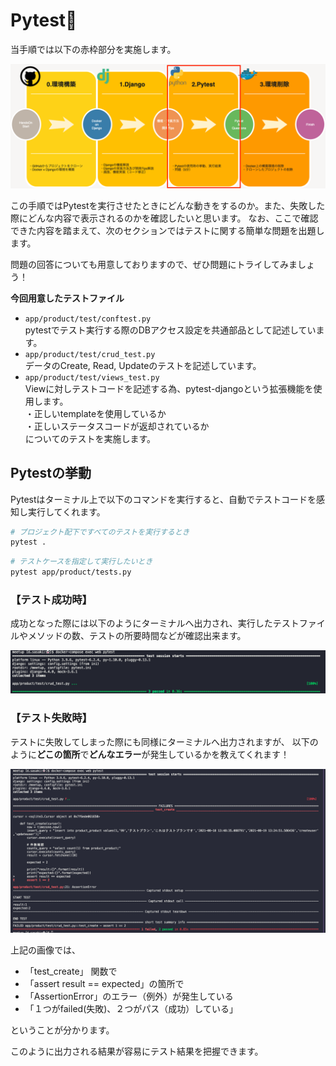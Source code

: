 # Pytest

当手順では以下の赤枠部分を実施します。

![](./img/30.png)

この手順ではPytestを実行させたときにどんな動きをするのか。また、失敗した際にどんな内容で表示されるのかを確認したいと思います。
なお、ここで確認できた内容を踏まえて、次のセクションではテストに関する簡単な問題を出題します。

問題の回答についても用意しておりますので、ぜひ問題にトライしてみましょう！

**今回用意したテストファイル**
- `app/product/test/conftest.py`<br>
pytestでテスト実行する際のDBアクセス設定を共通部品として記述しています。
- `app/product/test/crud_test.py`<br>
データのCreate, Read, Updateのテストを記述しています。
- `app/product/test/views_test.py`<br>
Viewに対しテストコードを記述する為、pytest-djangoという拡張機能を使用します。<br>
・正しいtemplateを使用しているか<br>
・正しいステータスコードが返却されているか<br>
についてのテストを実施します。

## Pytestの挙動
Pytestはターミナル上で以下のコマンドを実行すると、自動でテストコードを感知し実行してくれます。
```sh
# プロジェクト配下ですべてのテストを実行するとき
pytest .
```
```sh
# テストケースを指定して実行したいとき
pytest app/product/tests.py
```

### 【テスト成功時】
成功となった際には以下のようにターミナルへ出力され、実行したテストファイルやメソッドの数、テストの所要時間などが確認出来ます。

![](./img/Pytest_sc01_result-success.png)

### 【テスト失敗時】
テストに失敗してしまった際にも同様にターミナルへ出力されますが、
以下のように**どこの箇所**で**どんなエラー**が発生しているかを教えてくれます！

![](./img/Pytest_sc01_result-error.png)

上記の画像では、
- 「test_create」 関数で
- 「assert result == expected」の箇所で
- 「AssertionError」のエラー（例外）が発生している
- 「１つがfailed(失敗)、２つがパス（成功）している」

ということが分かります。

このように出力される結果が容易にテスト結果を把握できます。
